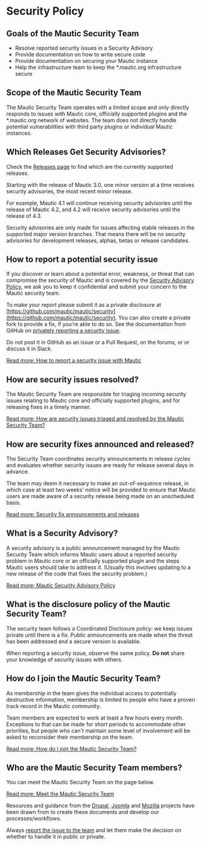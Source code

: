 # Security Policy

Goals of the Mautic Security Team
---------------------------------

*   Resolve reported security issues in a Security Advisory
*   Provide documentation on how to write secure code
*   Provide documentation on securing your Mautic instance
*   Help the infrastructure team to keep the \*.mautic.org infrastructure secure

Scope of the Mautic Security Team
---------------------------------

The Mautic Security Team operates with a limited scope and only directly responds to issues with Mautic core, officially supported plugins and the \*.mautic.org network of websites. The team does not directly handle potential vulnerabilities with third party plugins or individual Mautic instances.

Which Releases Get Security Advisories?
---------------------------------------

Check the [Releases page](https://www.mautic.org/mautic-releases) to find which are the currently supported releases.

Starting with the release of Mautic 3.0, one minor version at a time receives security advisories, the most recent minor release.

For example, Mautic 4.1 will continue receiving security advisories until the release of Mautic 4.2, and 4.2 will receive security advisories until the release of 4.3.

Security advisories are only made for issues affecting stable releases in the supported major version branches. That means there will be no security advisories for development releases, alphas, betas or release candidates.

How to report a potential security issue
----------------------------------------

If you discover or learn about a potential error, weakness, or threat that can compromise the security of Mautic and is covered by the [Security Advisory Policy](https://www.mautic.org/mautic-security-team/mautic-security-advisory-policy), we ask you to keep it confidential and submit your concern to the Mautic security team.

To make your report please submit it as a private disclosure at [https://github.com/mautic/mautic/security](https://github.com/mautic/mautic/security). You can also create a private fork to provide a fix, if you're able to do so. See the documentation from GitHub on [privately reporting a security issue](https://docs.github.com/en/code-security/security-advisories/guidance-on-reporting-and-writing-information-about-vulnerabilities/privately-reporting-a-security-vulnerability).

Do not post it in GitHub as an issue or a Pull Request, on the forums, or or discuss it in Slack.

[Read more: How to report a security issue with Mautic](https://www.mautic.org/mautic-security-team/how-to-report-a-security-issue)

How are security issues resolved?
---------------------------------

The Mautic Security Team are responsible for triaging incoming security issues relating to Mautic core and officially supported plugins, and for releasing fixes in a timely manner.

[Read more: How are security issues triaged and resolved by the Mautic Security Team?](https://www.mautic.org/mautic-security-team/triaging-and-resolving-security-issues)

How are security fixes announced and released?
----------------------------------------------

The Security Team coordinates security announcements in release cycles and evaluates whether security issues are ready for release several days in advance.

The team may deem it necessary to make an out-of-sequence release, in which case at least two weeks’ notice will be provided to ensure that Mautic users are made aware of a security release being made on an unscheduled basis.

[Read more: Security fix announcements and releases](https://www.mautic.org/mautic-security-team/triaging-and-resolving-security-issues)

What is a Security Advisory?
----------------------------

A security advisory is a public announcement managed by the Mautic Security Team which informs Mautic users about a reported security problem in Mautic core or an officially supported plugin and the steps Mautic users should take to address it. (Usually this involves updating to a new release of the code that fixes the security problem.)

[Read more: Mautic Security Advisory Policy](https://www.mautic.org/mautic-security-team/mautic-security-advisory-policy)

What is the disclosure policy of the Mautic Security Team?
----------------------------------------------------------

The security team follows a Coordinated Disclosure policy: we keep issues private until there is a fix. Public announcements are made when the threat has been addressed and a secure version is available.

When reporting a security issue, observe the same policy. **Do not** share your knowledge of security issues with others.

How do I join the Mautic Security Team?
---------------------------------------

As membership in the team gives the individual access to potentially destructive information, membership is limited to people who have a proven track record in the Mautic community.

Team members are expected to work at least a few hours every month. Exceptions to that can be made for short periods to accommodate other priorities, but people who can't maintain some level of involvement will be asked to reconsider their membership on the team.

[Read more: How do I join the Mautic Security Team?](https://www.mautic.org/mautic-security-team/join-the-team)

Who are the Mautic Security Team members?
-----------------------------------------

You can meet the Mautic Security Team on the page below.

[Read more: Meet the Mautic Security Team](https://www.mautic.org/meet-the-mautic-security-team)

Resources and guidance from the [Drupal](https://www.drupal.org/security), [Joomla](https://developer.joomla.org/security.html) and [Mozilla](https://www.mozilla.org/en-US/security/) projects have been drawn from to create these documents and develop our processes/workflows.


Always [report the issue to the team](https://www.mautic.org/mautic-security-team/how-to-report-a-security-issue) and let them make the decision on whether to handle it in public or private.
